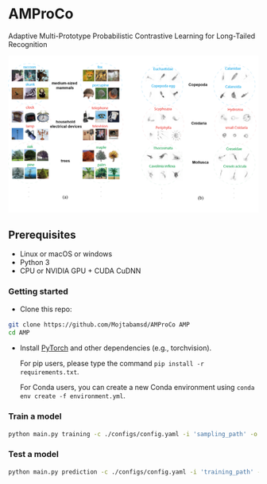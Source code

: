 # AMProCo
Adaptive Multi-Prototype Probabilistic Contrastive Learning for Long-Tailed Recognition


![AMProCo](assets/superclass.png)


## Prerequisites
- Linux or macOS or windows
- Python 3
- CPU or NVIDIA GPU + CUDA CuDNN

### Getting started
- Clone this repo:
```bash
git clone https://github.com/Mojtabamsd/AMProCo AMP
cd AMP
```

- Install [PyTorch](http://pytorch.org) and other dependencies (e.g., torchvision).

  For pip users, please type the command `pip install -r requirements.txt`.

  For Conda users,  you can create a new Conda environment using `conda env create -f environment.yml`.


### Train a model
```bash
python main.py training -c ./configs/config.yaml -i 'sampling_path' -o 'output_path'
```

### Test a model
```bash
python main.py prediction -c ./configs/config.yaml -i 'training_path' -o 'output_path'
```